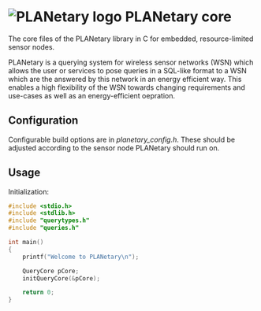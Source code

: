 # ![PLANetary logo](https://www.tu-chemnitz.de/~berre/images/planetary_logo_small.png)  PLANetary core

The core files of the PLANetary library in C for embedded, resource-limited sensor nodes.

PLANetary is a querying system for wireless sensor networks (WSN) which allows the user or services to pose queries in a SQL-like format to a WSN which are the answered by this network in an energy efficient way. This enables a high flexibility of the WSN towards changing requirements and use-cases as well as an energy-efficient oepration.

## Configuration

Configurable build options are in *planetary_config.h*. These should be adjusted according to the sensor node PLANetary should run on.

## Usage

Initialization:

```c
#include <stdio.h>
#include <stdlib.h>
#include "querytypes.h"
#include "queries.h"

int main()
{
    printf("Welcome to PLANetary\n");

    QueryCore pCore;
    initQueryCore(&pCore);

    return 0;
}
```